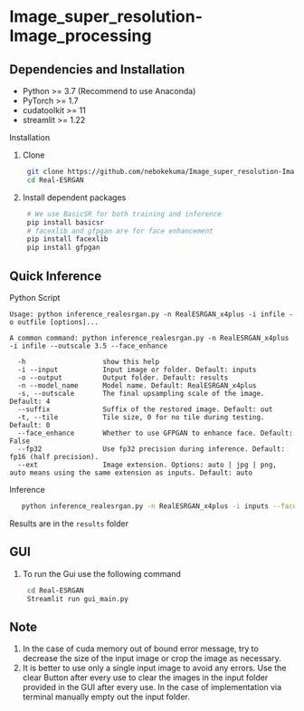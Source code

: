 # Image_super_resolution-Image_processing

## Dependencies and Installation
- Python >= 3.7 (Recommend to use Anaconda)
- PyTorch >= 1.7
- cudatoolkit >= 11
- streamlit >= 1.22

Installation

1) Clone
   ```bash
    git clone https://github.com/nebokekuma/Image_super_resolution-Image_processing.git
    cd Real-ESRGAN
    ```

2) Install dependent packages
   ```bash
    # We use BasicSR for both training and inference
    pip install basicsr
    # facexlib and gfpgan are for face enhancement
    pip install facexlib
    pip install gfpgan
   ```

## Quick Inference
 
 Python Script 

```console
Usage: python inference_realesrgan.py -n RealESRGAN_x4plus -i infile -o outfile [options]...

A common command: python inference_realesrgan.py -n RealESRGAN_x4plus -i infile --outscale 3.5 --face_enhance

  -h                   show this help
  -i --input           Input image or folder. Default: inputs
  -o --output          Output folder. Default: results
  -n --model_name      Model name. Default: RealESRGAN_x4plus
  -s, --outscale       The final upsampling scale of the image. Default: 4
  --suffix             Suffix of the restored image. Default: out
  -t, --tile           Tile size, 0 for no tile during testing. Default: 0
  --face_enhance       Whether to use GFPGAN to enhance face. Default: False
  --fp32               Use fp32 precision during inference. Default: fp16 (half precision).
  --ext                Image extension. Options: auto | jpg | png, auto means using the same extension as inputs. Default: auto
```

Inference

 ```bash
    python inference_realesrgan.py -n RealESRGAN_x4plus -i inputs --face_enhance
 ```

Results are in the `results` folder

## GUI 

1) To run the Gui use the following command

   ```bash
    cd Real-ESRGAN
    Streamlit run gui_main.py
   ```



## Note

1) In the case of cuda memory out of bound error message, try to decrease the size of the input image or crop the image as necessary.
2) It is better to use only a single input image to avoid any errors. Use the clear Button after every use to clear the images in the input folder provided in the GUI after every use. In the case of implementation via terminal manually empty out the input folder.

